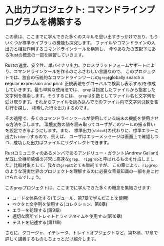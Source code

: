 <!-- # An I/O Project: Building a Command Line Program -->

# 入出力プロジェクト: コマンドラインプログラムを構築する

<!-- This chapter is a recap of the many skills you’ve learned so far and an -->
<!-- exploration of a few more standard library features. We’ll build a command line -->
<!-- tool that interacts with file and command line input/output to practice some of -->
<!-- the Rust concepts you now have under your belt. -->

この章は、ここまでに学んできた多くのスキルを思い出すきっかけであり、もういくつか標準ライブラリの機能も探究します。
ファイルやコマンドラインの入出力と相互作用するコマンドラインツールを構築し、
今やあなたの支配下にあるRustの概念の一部を練習していきます。

<!-- Rust’s speed, safety, single binary output, and cross-platform support make it -->
<!-- an ideal language for creating command line tools, so for our project, we’ll -->
<!-- make our own version of the classic command line tool `grep` (**g**lobally -->
<!-- search a **r**egular **e**xpression and **p**rint). In the simplest use case, -->
<!-- `grep` searches a specified file for a specified string. To do so, `grep` takes -->
<!-- as its arguments a filename and a string. Then it reads the file, finds lines -->
<!-- in that file that contain the string argument, and prints those lines. -->

Rustの速度、安全性、単バイナリ出力、クロスプラットフォームサポートにより、コマンドラインツールを作るのにふさわしい言語なので、
このプロジェクトでは、独自の伝統的なコマンドラインツールの`grep`(**g**lobally search a **r**egular **e**xpression
and **p**rint: 正規表現をグローバルで検索し表示する)を作成していきます。最も単純な使用法では、
`grep`は指定したファイルから指定した文字列を検索します。そうするには、
`grep`は引数としてファイル名と文字列を受け取ります。それからファイルを読み込んでそのファイル内で文字列引数を含む行を探し、
検索した行を出力するのです。

<!-- Along the way, we’ll show how to make our command line tool use features of the -->
<!-- terminal that many command line tools use. We’ll read the value of an -->
<!-- environment variable to allow the user to configure the behavior of our tool. -->
<!-- We’ll also print to the standard error console stream (`stderr`) instead of -->
<!-- standard output (`stdout`), so, for example, the user can redirect successful -->
<!-- output to a file while still seeing error messages onscreen. -->

その過程で、多くのコマンドラインツールが使用している端末の機能を使用させる方法を示します。
環境変数の値を読み取ってユーザがこのツールの振る舞いを設定できるようにします。また、
標準出力(`stdout`)の代わりに、標準エラーに出力(`stderr`)するので、例えば、
ユーザはエラーメッセージは画面上で確認しつつ、成功した出力はファイルにリダイレクトできます。

<!-- One Rust community member, Andrew Gallant, has already created a fully -->
<!-- featured, very fast version of `grep`, called `ripgrep`. By comparison, our -->
<!-- version of `grep` will be fairly simple, but this chapter will give you some of -->
<!-- the background knowledge you need to understand a real-world project like -->
<!-- `ripgrep`. -->

Rustコミュニティのあるメンバであるアンドリュー・ガラント(Andrew Gallant)が既に全機能装備の非常に高速な`grep`、
`ripgrep`と呼ばれるものを作成しました。比較対象として、我々の`grep`はとても単純ですが、
この章により、`ripgrep`のような現実世界のプロジェクトを理解するのに必要な背景知識の一部を身に付けられるでしょう。

<!-- Our `grep` project will combine a number of concepts you’ve learned so far: -->

この`grep`プロジェクトは、ここまでに学んできた多くの概念を集結させます:

<!-- * Organizing code (using what you learned in modules, Chapter 7) -->
<!-- * Using vectors and strings (collections, Chapter 8) -->
<!-- * Handling errors (Chapter 9) -->
<!-- * Using traits and lifetimes where appropriate (Chapter 10) -->
<!-- * Writing tests (Chapter 11) -->

* コードを体系化する(モジュール、第7章で学んだことを使用)
* ベクタと文字列を使用する(コレクション、第8章)
* エラーを処理する(第9章)
* 適切な箇所でトレイトとライフタイムを使用する(第10章)
* テストを記述する(第11章)

<!-- We’ll also briefly introduce closures, iterators, and trait objects, which -->
<!-- Chapters 13 and 17 will cover in detail. -->

さらに、クロージャ、イテレータ、トレイトオブジェクトなど、第13章、17章で詳しく講義するものもちょっとだけ紹介します。
